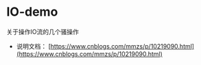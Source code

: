 # IO-demo
关于操作IO流的几个骚操作

- 说明文档：
[https://www.cnblogs.com/mmzs/p/10219090.html](https://www.cnblogs.com/mmzs/p/10219090.html)